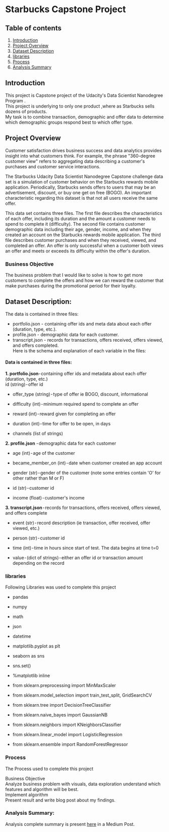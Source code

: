 # Starbucks Capstone Project
## Table of contents
1. [Introduction](https://github.com/aparna-git-swe/Starbucks/blob/master/README.md#introduction)
2. [Project Overview](https://github.com/aparna-git-swe/Starbucks/blob/master/README.md#project-overview)
3. [Dataset Description](https://github.com/aparna-git-swe/Starbucks/blob/master/README.md#dataset-description)
4. [libraries](https://github.com/aparna-git-swe/Starbucks/blob/master/README.md#libraries)
5. [Process](https://github.com/aparna-git-swe/Starbucks/blob/master/README.md#process)
6. [Analysis Summary](https://github.com/aparna-git-swe/Starbucks/blob/master/README.md#analysis-summary)

## Introduction
This project is Capstone project  of the Udacity's Data Scientist Nanodegree Program .<br/>
This project is underlying to only one product ,where as Starbucks sells dozens of products.<br/>
My task is to combine transaction, demographic and offer data to determine which demographic groups respond best to which offer type.

## Project Overview
Customer satisfaction drives business success and data analytics provides insight into what customers think. For example, the phrase "360-degree customer view" refers to aggregating data describing a customer's purchases and customer service interactions.<br/>

The Starbucks Udacity Data Scientist Nanodegree Capstone challenge data set is a simulation of customer behavior on the Starbucks rewards mobile application. Periodically, Starbucks sends offers to users that may be an advertisement, discount, or buy one get on free (BOGO). An important characteristic regarding this dataset is that not all users receive the same offer.<br/>

This data set contains three files. The first file describes the characteristics of each offer, including its duration and the amount a customer needs to spend to complete it (difficulty). The second file contains customer demographic data including their age, gender, income, and when they created an account on the Starbucks rewards mobile application. The third file describes customer purchases and when they received, viewed, and completed an offer. An offer is only successful when a customer both views an offer and meets or exceeds its difficulty within the offer's duration.<br/>

### Business Objective

The business problem that I would like to solve is how to get more customers to complete the offers and how we can reward the customer that make purchases during the promotional period for their loyalty.

## Dataset Description:

The data is contained in three files:<br/>

 - portfolio.json - containing offer ids and meta data about each offer (duration, type, etc.).<br/>
 - profile.json - demographic data for each customer.<br/>
 - transcript.json - records for transactions, offers received, offers viewed, and offers completed.<br/>
Here is the schema and explanation of each variable in the files:<br/>

#### Data is contained in three files:

**1. portfolio.json**- containing offer ids and metadata about each offer (duration, type, etc.) <br/>
id (string) - offer id<br/>

- offer_type (string) - type of offer ie BOGO, discount, informational<br/>

- difficulty (int) - minimum required spend to complete an offer<br/>

- reward (int) - reward given for completing an offer<br/>

- duration (int) - time for offer to be open, in days<br/>

- channels (list of strings)<br/>

**2. profile.json** - demographic data for each customer<br/>
- age (int) - age of the customer<br/>

- became_member_on (int) - date when customer created an app account<br/>

- gender (str) - gender of the customer (note some entries contain 'O' for other rather than M or F)<br/>

- id (str) - customer id<br/>

- income (float) - customer's income<br/>

**3. transcript.json** - records for transactions, offers received, offers viewed, and offers complete <br/>
- event (str) - record description (ie transaction, offer received, offer viewed, etc.)<br/>

- person (str) - customer id<br/>

- time (int) - time in hours since start of test. The data begins at time t=0<br/>

- value - (dict of strings) - either an offer id or transaction amount depending on the record<br/>

### libraries
Following Libraries was used to complete this project

- pandas<br/>

- numpy<br/>

- math<br/>

- json<br/>

- datetime

- matplotlib.pyplot as plt

- seaborn as sns

- sns.set()

- %matplotlib inline

- from sklearn.preprocessing import MinMaxScaler<br/>

- from sklearn.model_selection import train_test_split, GridSearchCV<br/>

- from sklearn.tree import DecisionTreeClassifier<br/>

- from sklearn.naive_bayes import GaussianNB<br/>

- from sklearn.neighbors import KNeighborsClassifier<br/>

- from sklearn.linear_model import LogisticRegression<br/>

- from sklearn.ensemble import RandomForestRegressor<br/>

### Process
The Process used to complete this project<br/>

Business Objective<br/>
Analyze business problem with visuals, data exploration understand which features and algorithm will be best.<br/>
Implement algorithm<br/>
Present result and write blog post about my findings.<br/>

### Analysis Summary:
Analysis complete summary is present [here](https://bantuaparna.medium.com/starbucks-rewards-b8c1f0c22e9a) in a Medium Post.
